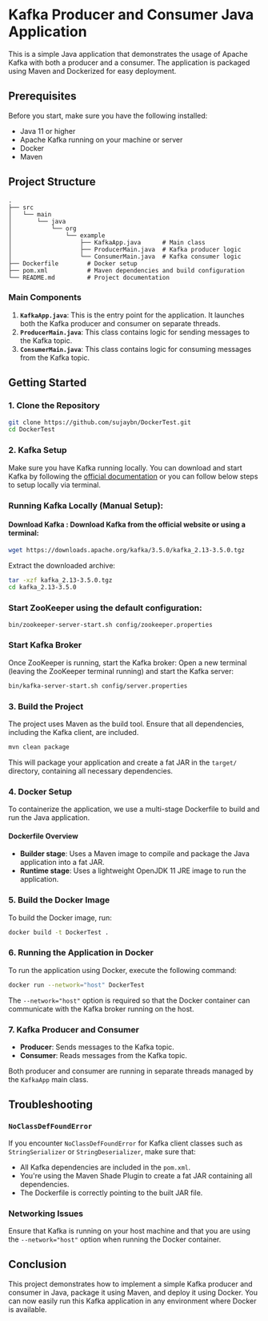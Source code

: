 # Kafka Producer and Consumer Java Application

This is a simple Java application that demonstrates the usage of Apache Kafka with both a producer and a consumer. The application is packaged using Maven and Dockerized for easy deployment.

## Prerequisites

Before you start, make sure you have the following installed:

- Java 11 or higher
- Apache Kafka running on your machine or server
- Docker
- Maven

## Project Structure

```
.
├── src
│   └── main
│       └── java
│           └── org
│               └── example
│                   ├── KafkaApp.java      # Main class
│                   ├── ProducerMain.java  # Kafka producer logic
│                   └── ConsumerMain.java  # Kafka consumer logic
├── Dockerfile        # Docker setup
├── pom.xml           # Maven dependencies and build configuration
└── README.md         # Project documentation
```

### Main Components

1. **`KafkaApp.java`**: This is the entry point for the application. It launches both the Kafka producer and consumer on separate threads.
2. **`ProducerMain.java`**: This class contains logic for sending messages to the Kafka topic.
3. **`ConsumerMain.java`**: This class contains logic for consuming messages from the Kafka topic.

## Getting Started

### 1. Clone the Repository

```bash
git clone https://github.com/sujaybn/DockerTest.git
cd DockerTest
```

### 2. Kafka Setup

Make sure you have Kafka running locally. You can download and start Kafka by following the [official documentation](https://kafka.apache.org/quickstart) or you can follow below steps to setup locally via terminal.

### Running Kafka Locally (Manual Setup):

#### Download Kafka : Download Kafka from the official website or using a terminal:

```bash
wget https://downloads.apache.org/kafka/3.5.0/kafka_2.13-3.5.0.tgz
```

Extract the downloaded archive:

```bash
tar -xzf kafka_2.13-3.5.0.tgz
cd kafka_2.13-3.5.0
```

### Start ZooKeeper using the default configuration:

```bash
bin/zookeeper-server-start.sh config/zookeeper.properties
```

### Start Kafka Broker
Once ZooKeeper is running, start the Kafka broker: Open a new terminal (leaving the ZooKeeper terminal running) and start the Kafka server:

```bash
bin/kafka-server-start.sh config/server.properties
```

### 3. Build the Project

The project uses Maven as the build tool. Ensure that all dependencies, including the Kafka client, are included.

```bash
mvn clean package
```

This will package your application and create a fat JAR in the `target/` directory, containing all necessary dependencies.

### 4. Docker Setup

To containerize the application, we use a multi-stage Dockerfile to build and run the Java application.

#### Dockerfile Overview

- **Builder stage**: Uses a Maven image to compile and package the Java application into a fat JAR.
- **Runtime stage**: Uses a lightweight OpenJDK 11 JRE image to run the application.

### 5. Build the Docker Image

To build the Docker image, run:

```bash
docker build -t DockerTest .
```

### 6. Running the Application in Docker

To run the application using Docker, execute the following command:

```bash
docker run --network="host" DockerTest
```

The `--network="host"` option is required so that the Docker container can communicate with the Kafka broker running on the host.

### 7. Kafka Producer and Consumer

- **Producer**: Sends messages to the Kafka topic.
- **Consumer**: Reads messages from the Kafka topic.

Both producer and consumer are running in separate threads managed by the `KafkaApp` main class.

## Troubleshooting

### `NoClassDefFoundError`
If you encounter `NoClassDefFoundError` for Kafka client classes such as `StringSerializer` or `StringDeserializer`, make sure that:

- All Kafka dependencies are included in the `pom.xml`.
- You're using the Maven Shade Plugin to create a fat JAR containing all dependencies.
- The Dockerfile is correctly pointing to the built JAR file.

### Networking Issues
Ensure that Kafka is running on your host machine and that you are using the `--network="host"` option when running the Docker container.

## Conclusion

This project demonstrates how to implement a simple Kafka producer and consumer in Java, package it using Maven, and deploy it using Docker. You can now easily run this Kafka application in any environment where Docker is available.
